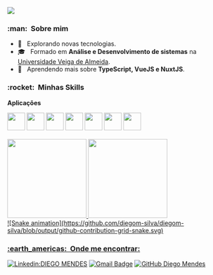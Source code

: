 ![](https://komarev.com/ghpvc/?username=diegom-silva&color=006bed)

<h3> :man: &nbsp;Sobre mim </h3>

- 🤔 &nbsp; Explorando novas tecnologias.
- 🎓 &nbsp; Formado em **Análise e Desenvolvimento de sistemas** na <a href="https://www.uva.br/">Universidade Veiga de Almeida</a>.
- 🌱 &nbsp; Aprendendo mais sobre **TypeScript, VueJS e NuxtJS**.

<h3> :rocket: &nbsp;Minhas Skills </h3>


**Aplicações**
<div display="flex">
  <img src="https://cdn.jsdelivr.net/gh/devicons/devicon@latest/icons/html5/html5-original.svg" width="40" height="40"/>
  <img src="https://cdn.jsdelivr.net/gh/devicons/devicon@latest/icons/css3/css3-original.svg" width="40" height="40"/>
  <img src="https://cdn.jsdelivr.net/gh/devicons/devicon@latest/icons/javascript/javascript-original.svg" width="40" height="40"/>         
  <img src="https://cdn.jsdelivr.net/gh/devicons/devicon@latest/icons/sass/sass-original.svg" width="40" height="40" />
  <img src="https://cdn.jsdelivr.net/gh/devicons/devicon@latest/icons/typescript/typescript-original.svg" width="40" height="40"/> 
  <img src="https://cdn.jsdelivr.net/gh/devicons/devicon@latest/icons/vuejs/vuejs-original.svg" width="40" height="40"/>
  <img src="https://cdn.jsdelivr.net/gh/devicons/devicon@latest/icons/nuxtjs/nuxtjs-original.svg" width="40" height="40"/>      
</div>


<br/>

<a href="https://github.com/diegom-silva">
<div>
<a href="https://github.com/diegom-silva">
<img loading="lazy" height="180em" src="https://github-readme-stats.vercel.app/api/top-langs/?username=diegom-silva&layout=compact&langs_count=7&theme=dracula"/>
<img loading="lazy" height="180em" src="https://github-readme-stats.vercel.app/api?username=diegom-silva&show_icons=true&theme=dracula&include_all_commits=true&count_private=true"/>
</div>
![Snake animation](https://github.com/diegom-silva/diegom-silva/blob/output/github-contribution-grid-snake.svg)



<br/>

<h3> :earth_americas: &nbsp;Onde me encontrar: </h3> 

[![Linkedin:DIEGO MENDES](https://img.shields.io/badge/-Diego-blue?style=flat-square&logo=Linkedin&logoColor=white&link=https://www.linkedin.com/in/diego-mendes-silva)](https://www.linkedin.com/in/diego-mendes-silva)
[![Gmail Badge](https://img.shields.io/badge/-Email-006bed?style=flat-square&logo=Gmail&logoColor=white&link=mailto:diego.mendes.silva@hotmail.com)](mailto:diego.mendes.silva@hotmail.com)
[![GitHub Diego Mendes]( https://img.shields.io/github/followers/diegom-silva?label=follow&style=social)](https://www.github.com/diegom-silva)


